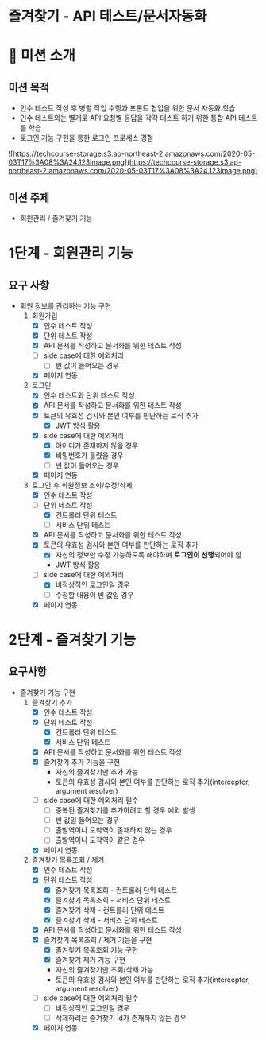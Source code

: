 # 즐겨찾기 - API 테스트/문서자동화

# 🤔 미션 소개

## 미션 목적

- 인수 테스트 작성 후 병렬 작업 수행과 프론트 협업을 위한 문서 자동화 학습
- 인수 테스트와는 별개로 API 요청별 응답을 각각 테스트 하기 위한 통합 API 테스트를 학습
- 로그인 기능 구현을 통한 로그인 프로세스 경험

![https://techcourse-storage.s3.ap-northeast-2.amazonaws.com/2020-05-03T17%3A08%3A24.123image.png](https://techcourse-storage.s3.ap-northeast-2.amazonaws.com/2020-05-03T17%3A08%3A24.123image.png)

## 미션 주제

- 회원관리 / 즐겨찾기 기능

# 1단계 - 회원관리 기능

## 요구 사항

- 회원 정보를 관리하는 기능 구현
    1. 회원가입
        - [x] 인수 테스트 작성
        - [x] 단위 테스트 작성
        - [x] API 문서를 작성하고 문서화를 위한 테스트 작성
        - [ ] side case에 대한 예외처리
            - [ ] 빈 값이 들어오는 경우
        - [x] 페이지 연동
    2. 로그인
        - [x] 인수 테스트와 단위 테스트 작성
        - [x] API 문서를 작성하고 문서화를 위한 테스트 작성
        - [x] 토큰의 유효성 검사와 본인 여부를 판단하는 로직 추가
            - [x] JWT 방식 활용
        - [x] side case에 대한 예외처리
            - [x] 아이디가 존재하지 않을 경우
            - [x] 비밀번호가 틀렸을 경우
            - [ ] 빈 값이 들어오는 경우
        - [x] 페이지 연동
    3. 로그인 후 회원정보 조회/수정/삭제
        - [x] 인수 테스트 작성
        - [ ] 단위 테스트 작성
            - [x] 컨트롤러 단위 테스트
            - [ ] 서비스 단위 테스트
        - [x] API 문서를 작성하고 문서화를 위한 테스트 작성
        - [x] 토큰의 유효성 검사와 본인 여부를 판단하는 로직 추가
            - [x] 자신의 정보만 수정 가능하도록 해야하며 **로그인이 선행**되어야 함
            - JWT 방식 활용
        - [ ] side case에 대한 예외처리
            - [x] 비정상적인 로그인일 경우
            - [ ] 수정할 내용이 빈 값일 경우
        - [x] 페이지 연동
        
# 2단계 - 즐겨찾기 기능

## 요구사항

- 즐겨찾기 기능 구현
    1. 즐겨찾기 추가
        - [x] 인수 테스트 작성
        - [x] 단위 테스트 작성
            - [x] 컨트롤러 단위 테스트
            - [x] 서비스 단위 테스트
        - [x] API 문서를 작성하고 문서화를 위한 테스트 작성
        - [x] 즐겨찾기 추가 기능을 구현
            - 자신의 즐겨찾기만 추가 가능
            - 토큰의 유효성 검사와 본인 여부를 판단하는 로직 추가(interceptor, argument resolver)
        - [ ] side case에 대한 예외처리 필수
            - [ ] 중복된 즐겨찾기를 추가하려고 할 경우 예외 발생
            - [ ] 빈 값일 들어오는 경우
            - [ ] 출발역이나 도착역이 존재하지 않는 경우
            - [ ] 출발역이나 도착역이 같은 경우
        - [x] 페이지 연동
    2. 즐겨찾기 목록조회 / 제거
        - [x] 인수 테스트 작성
        - [x] 단위 테스트 작성
            - [x] 즐겨찾기 목록조회 - 컨트롤러 단위 테스트
            - [x] 즐겨찾기 목록조회 - 서비스 단위 테스트
            - [x] 즐겨찾기 삭제 - 컨트롤러 단위 테스트
            - [x] 즐겨찾기 삭제 - 서비스 단위 테스트
        - [x] API 문서를 작성하고 문서화를 위한 테스트 작성
        - [x] 즐겨찾기 목록조회 / 제거 기능을 구현
            - [x] 즐겨찾기 목록조회 기능 구현
            - [x] 즐겨찾기 제거 기능 구현
            - 자신의 즐겨찾기만 조회/삭제 가능
            - 토큰의 유효성 검사와 본인 여부를 판단하는 로직 추가(interceptor, argument resolver)
        - [ ] side case에 대한 예외처리 필수
            - [ ] 비정상적인 로그인일 경우
            - [ ] 삭제하려는 즐겨찾기 id가 존재하지 않는 경우
        - [x] 페이지 연동
